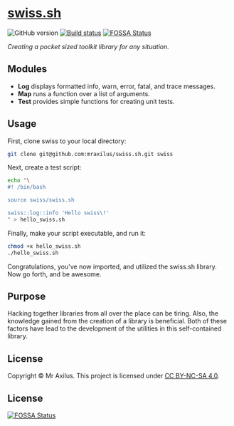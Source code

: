 [swiss.sh][linkedin]
====================
![GitHub version][version_badge] [![Build status][travis_image]][travis_status]
[![FOSSA Status](https://app.fossa.io/api/projects/git%2Bgithub.com%2Fmraxilus%2Fswiss.sh.svg?type=shield)](https://app.fossa.io/projects/git%2Bgithub.com%2Fmraxilus%2Fswiss.sh?ref=badge_shield)

_Creating a pocket sized toolkit library for any situation._


Modules
-------
- __Log__ displays formatted info, warn, error, fatal, and trace messages.
- __Map__ runs a function over a list of arguments.
- __Test__ provides simple functions for creating unit tests.


Usage
-----
First, clone swiss to your local directory:

```sh
git clone git@github.com:mraxilus/swiss.sh.git swiss
```

Next, create a test script:

```sh
echo "\
#! /bin/bash

source swiss/swiss.sh

swiss::log::info 'Hello swiss\!'
" > hello_swiss.sh
```

Finally, make your script executable, and run it:

```sh
chmod +x hello_swiss.sh
./hello_swiss.sh
```
Congratulations, you've now imported, and utilized the swiss.sh library.
Now go forth, and be awesome.


Purpose
-------
Hacking together libraries from all over the place can be tiring.
Also, the knowledge gained from the creation of a library is beneficial.
Both of these factors have lead to the development of the utilities in this self-contained library.


License
-------
Copyright © Mr Axilus.
This project is licensed under [CC BY-NC-SA 4.0][license].

[linkedin]: https://www.linkedin.com/in/mraxilus
[travis_image]: https://secure.travis-ci.org/mraxilus/swiss.sh.png?branch=master
[travis_status]: https://travis-ci.org/mraxilus/swiss.sh
[license]: https://creativecommons.org/licenses/by-nc-sa/4.0/
[version_badge]: https://badge.fury.io/gh/mraxilus%2Fswiss.sh.svg 


## License
[![FOSSA Status](https://app.fossa.io/api/projects/git%2Bgithub.com%2Fmraxilus%2Fswiss.sh.svg?type=large)](https://app.fossa.io/projects/git%2Bgithub.com%2Fmraxilus%2Fswiss.sh?ref=badge_large)
